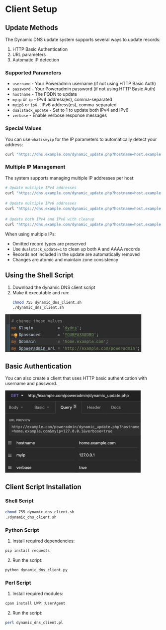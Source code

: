 # Client Setup

## Update Methods

The Dynamic DNS update system supports several ways to update records:

1. HTTP Basic Authentication
2. URL parameters
3. Automatic IP detection

### Supported Parameters

- `username` - Your Poweradmin username (if not using HTTP Basic Auth)
- `password` - Your Poweradmin password (if not using HTTP Basic Auth)
- `hostname` - The FQDN to update
- `myip` or `ip` - IPv4 address(es), comma-separated
- `myip6` or `ip6` - IPv6 address(es), comma-separated
- `dualstack_update` - Set to 1 to update both IPv4 and IPv6
- `verbose` - Enable verbose response messages

### Special Values

You can use `whatismyip` for the IP parameters to automatically detect your address:

```bash
curl "https://dns.example.com/dynamic_update.php?hostname=host.example.com&myip=whatismyip"
```

### Multiple IP Management

The system supports managing multiple IP addresses per host:

```bash
# Update multiple IPv4 addresses
curl "https://dns.example.com/dynamic_update.php?hostname=host.example.com&myip=192.0.2.1,192.0.2.2"

# Update multiple IPv6 addresses
curl "https://dns.example.com/dynamic_update.php?hostname=host.example.com&myip6=2001:db8::1,2001:db8::2"

# Update both IPv4 and IPv6 with cleanup
curl "https://dns.example.com/dynamic_update.php?hostname=host.example.com&myip=192.0.2.1,192.0.2.2&myip6=2001:db8::1,2001:db8::2&dualstack_update=1"
```

When using multiple IPs:
- Omitted record types are preserved
- Use `dualstack_update=1` to clean up both A and AAAA records
- Records not included in the update are automatically removed
- Changes are atomic and maintain zone consistency

## Using the Shell Script

1. Download the dynamic DNS client script
2. Make it executable and run:
   ```bash
   chmod 755 dynamic_dns_client.sh
   ./dynamic_dns_client.sh
   ```

<img src="../../screenshots/dynamic_update05.png" alt="Shell Script Configuration"></img>

## Basic Authentication

You can also create a client that uses HTTP basic authentication with username and password.

<img src="../../screenshots/dynamic_update06.png" alt="Basic Auth Setup"></img>

## Client Script Installation

### Shell Script

```bash
chmod 755 dynamic_dns_client.sh
./dynamic_dns_client.sh
```

### Python Script

1. Install required dependencies:
```bash
pip install requests
```

2. Run the script:

```bash
python dynamic_dns_client.py
```

### Perl Script

1. Install required modules:
```bash
cpan install LWP::UserAgent
```

2. Run the script:

```bash
perl dynamic_dns_client.pl
```

`
`